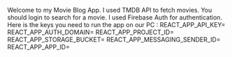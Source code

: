 Welcome to my Movie Blog App. I used TMDB API to fetch movies. You should login to search for a movie. I used Firebase Auth for authentication. Here is the keys you need to run the app on our PC : 
REACT_APP_API_KEY=
REACT_APP_AUTH_DOMAIN=
REACT_APP_PROJECT_ID=
REACT_APP_STORAGE_BUCKET=
REACT_APP_MESSAGING_SENDER_ID=
REACT_APP_APP_ID=
